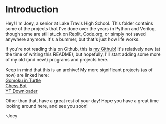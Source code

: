 # Introduction

Hey! I'm Joey, a senior at Lake Travis High School. This folder contains some of the projects that I've done over the years in Python and Verilog, though some are still stuck on Replit, Code.org, or simply not saved anywhere anymore. It's a bummer, but that's just how life works.

If you're not reading this on Github, this is [my Github!](https://github.com/joeychild) It's relatively new (at the time of writing this README), but hopefully, I'll start adding some more of my old (and new!) programs and projects here.

Keep in mind that this is an archive! My more significant projects (as of now) are linked here:\
[Gomoku in Turtle](https://github.com/joeychild/gomoku_turtle)\
[Chess Bot](https://github.com/joeychild/chess)\
[YT Downloader](https://github.com/joeychild/yt_downloader)

Other than that, have a great rest of your day! Hope you have a great time looking around here, and see you soon!

-Joey

